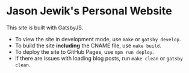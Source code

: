 # Jason Jewik's Personal Website

This site is built with GatsbyJS.

- To view the site in development mode, use `make` or `gatsby develop`.
- To build the site **including** the CNAME file, use `make build`.
- To deploy the site to GitHub Pages, use `npm run deploy`.
- If there are issues with loading blog posts, run `make clean` or `gatsby clean`.
